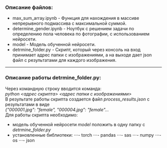 ### Описание файлов:
- max_sum_array.ipynb - Функция для нахождения в массиве непрерывного подмассива с максимальной суммой.
- determine_gender.ipynb - Ноутбук с решением задачи по определению пола человека по фотографии, с использованием нейросети.
- model - Модель обученной нейросети. 
- detrmine_folder.py - Скрипт, который через консоль на вход принимает адрес папки с изображениями, а на выходе дает json файл с результатами для каждого изображения.
-------------------------
### Описание работы detrmine_folder.py:  
Через командную строку вводится команда:  
*python <адрес скрипта> <адрес папки с изображениями>*  
В результате работы скрипта создается файл *process_results.json* с результатами в виде  
*{"000001.jpg": "female", "000004.jpg": "female"...*  
Для работы скрипта необходимо:  
- модель обученной нейросети *model* положить в одну папку с *detrmine_folder.py*
- установленные библиотеки:
⋅⋅⋅- torch
⋅⋅⋅- pandas
⋅⋅⋅- sas
⋅⋅⋅- numpy
⋅⋅⋅- os
⋅⋅⋅- json
